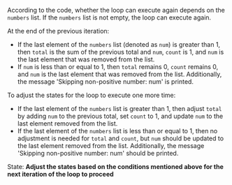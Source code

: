 According to the code, whether the loop can execute again depends on the `numbers` list. If the `numbers` list is not empty, the loop can execute again. 

At the end of the previous iteration:
- If the last element of the `numbers` list (denoted as `num`) is greater than 1, then `total` is the sum of the previous total and `num`, `count` is 1, and `num` is the last element that was removed from the list.
- If `num` is less than or equal to 1, then `total` remains 0, `count` remains 0, and `num` is the last element that was removed from the list. Additionally, the message 'Skipping non-positive number: num' is printed.

To adjust the states for the loop to execute one more time:
- If the last element of the `numbers` list is greater than 1, then adjust `total` by adding `num` to the previous total, set `count` to 1, and update `num` to the last element removed from the list.
- If the last element of the `numbers` list is less than or equal to 1, then no adjustment is needed for `total` and `count`, but `num` should be updated to the last element removed from the list. Additionally, the message 'Skipping non-positive number: num' should be printed.

State: **Adjust the states based on the conditions mentioned above for the next iteration of the loop to proceed**